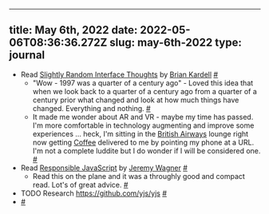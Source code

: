 
---
title: May 6th, 2022 
date: 2022-05-06T08:36:36.272Z
slug: may-6th-2022
type: journal
---
* Read [Slightly Random Interface Thoughts](https://bkardell.com/blog/OnInterfaces.html) by [Brian Kardell](../entry/brian-kardell) [#](#627a64fa-bb0f-4cfc-8156-03639327c3bf)<a name="627a64fa-bb0f-4cfc-8156-03639327c3bf"></a>
  * "Wow - 1997 was a quarter of a century ago" - Loved this idea that when we look back to a quarter of a century ago from a quarter of a century prior what changed and look at how much things have changed. Everything and nothing. [#](#627a64fa-a47b-48b5-b4a2-b939807ebf2e)<a name="627a64fa-a47b-48b5-b4a2-b939807ebf2e"></a>
  * It made me wonder about AR and VR - maybe my time has passed. I'm more comfortable in technology augmenting and improve some experiences ... heck, I'm sitting in the [British Airways](../entry/british-airways) lounge right now getting [Coffee](../entry/coffee) delivered to me by pointing my phone at a URL. I'm not a complete luddite but I do wonder if I will be considered one. [#](#627a64fa-23eb-4d40-8c7e-4c977aa1556f)<a name="627a64fa-23eb-4d40-8c7e-4c977aa1556f"></a>
* Read [Responsible JavaScript](../entry/responsible-javascript) by [Jeremy Wagner](../entry/jeremy-wagner) [#](#627a64fa-3dc8-42c0-98db-2ff34c677be8)<a name="627a64fa-3dc8-42c0-98db-2ff34c677be8"></a>
  * Read this on the plane and it was a throughly good and compact read. Lot's of great advice. [#](#628256ed-b2ea-4639-94c8-4d45f650c029)<a name="628256ed-b2ea-4639-94c8-4d45f650c029"></a>
* TODO Research https://github.com/yjs/yjs [#](#627a64fa-0ed0-4f73-b67c-094237521578)<a name="627a64fa-0ed0-4f73-b67c-094237521578"></a>
*  [#](#627a64fa-0ac6-4c98-941a-e3b1f862ca4a)<a name="627a64fa-0ac6-4c98-941a-e3b1f862ca4a"></a>

